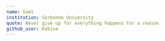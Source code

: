 ```yaml
---
name: Sami
institution: Sorbonne University
quote: Never give up for everything happens for a reason
github_user: Kakise
---
```

